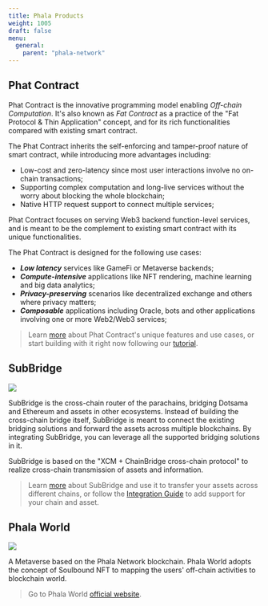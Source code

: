 ```yaml
---
title: Phala Products
weight: 1005
draft: false
menu:
  general:
    parent: "phala-network"
---
```


## Phat Contract

<!-- ![](https://miro.medium.com/max/1400/1*OWyWrBXtTEj4bHcAszSONQ.jpeg) -->

Phat Contract is the innovative programming model enabling *Off-chain Computation*. It's also known as *Fat Contract* as a practice of the "Fat Protocol & Thin Application" concept, and for its rich functionalities compared with existing smart contract.

The Phat Contract inherits the self-enforcing and tamper-proof nature of smart contract, while introducing more advantages including:

- Low-cost and zero-latency since most user interactions involve no on-chain transactions;
- Supporting complex computation and long-live services without the worry about blocking the whole blockchain;
- Native HTTP request support to connect multiple services;

Phat Contract focuses on serving Web3 backend function-level services, and is meant to be the complement to existing smart contract with its unique functionalities.

The Phat Contract is designed for the following use cases:

- ***Low latency*** services like GameFi or Metaverse backends;
- ***Compute-intensive*** applications like NFT rendering, machine learning and big data analytics;
- ***Privacy-preserving*** scenarios like decentralized exchange and others where privacy matters;
- ***Composable*** applications including Oracle, bots and other applications involving one or more Web2/Web3 services;

> Learn [more](/en-us/build/developer/intro/) about Phat Contract's unique features and use cases, or start building with it right now following our [tutorial](/en-us/build/developer/fat-contract-tutorial).

## SubBridge

![](/images/general/subbridge-intro.jpg)

SubBridge is the cross-chain router of the parachains, bridging Dotsama and Ethereum and assets in other ecosystems. Instead of building the cross-chain bridge itself, SubBridge is meant to connect the existing bridging solutions and forward the assets across multiple blockchains. By integrating SubBridge, you can leverage all the supported bridging solutions in it.

SubBridge is based on the "XCM + ChainBridge cross-chain protocol" to realize cross-chain transmission of assets and information.

> Learn [more](/en-us/general/subbridge/intro/) about SubBridge and use it to transfer your assets across different chains, or follow the [Integration Guide](/en-us/general/subbridge/asset-integration/) to add support for your chain and asset.

## Phala World

![](/images/general/phala_world.jpg)

A Metaverse based on the Phala Network blockchain. Phala World adopts the concept of Soulbound NFT to mapping the users' off-chain activities to blockchain world.

> Go to Phala World [official website](https://www.phalaworld.com/).
